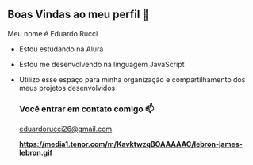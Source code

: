 ## Boas Vindas ao meu perfil 💙

Meu nome é Eduardo Rucci

- Estou estudando na Alura
- Estou me desenvolvendo na linguagem JavaScript
- Utilizo esse espaço para minha organização e compartilhamento dos meus projetos desenvolvidos

  ### Você entrar em contato comigo 📫

  eduardorucci26@gmail.com

  **https://media1.tenor.com/m/KavktwzqBOAAAAAC/lebron-james-lebron.gif**
